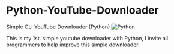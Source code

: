 # Python-YouTube-Downloader
Simple CLI YouTube Downloader (Python)
![Python](https://img.shields.io/badge/python-3670A0?logo=python&logoColor=ffdd54&style=for-the-badge)

This is my 1st. simple youtube downloader with Python, I invite all programmers to help improve this simple downloader.
